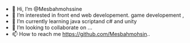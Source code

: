 - 👋 Hi, I’m @Mesbahmohssine
- 👀 I’m interested in front end web developement. game developement ,
- 🌱 I’m currently learning java scriptand c# and unity 
- 💞️ I’m looking to collaborate on ...
- 📫 How to reach me https://github.com/Mesbahmohsin.. 

<!---
Mesbahmohsin/Mesbahmohsin is a ✨ special ✨ repository because its `README.md` (this file) appears on your GitHub profile.
You can click the Preview link to take a look at your changes.
--->

